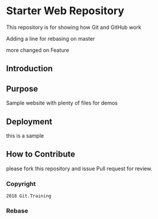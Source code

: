 # Starter Web Repository

This repository is for showing how Git and GitHub work

Adding a line for rebasing on master

more changed on Feature
## Introduction


## Purpose

Sample website with plenty of files for demos


## Deployment

this is a sample

## How to Contribute

please fork this repository and issue Pull request for review.

### Copyright
	2018 Git.Training
	

### Rebase

